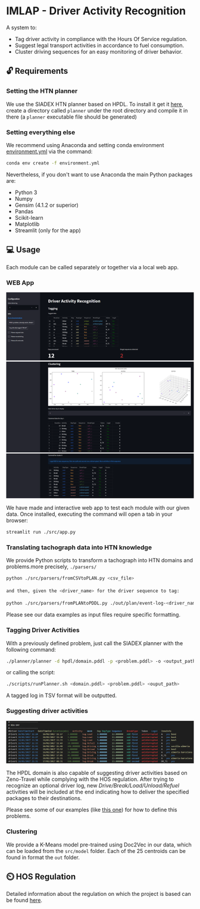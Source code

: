 # IMLAP - Driver Activity Recognition

A system to:

- Tag driver activity in compliance with the Hours Of Service regulation.
- Suggest legal transport activities in accordance to fuel consumption.
- Cluster driving sequences for an easy monitoring of driver behavior.

## :unlock: Requirements

### Setting the HTN planner

We use the SIADEX HTN planner based on HPDL. To install it get it [here](https://github.com/IgnacioVellido/VGDL-to-HTN-Parser/tree/master/planners/Siadex), create a directory called ``planner`` under the root directory and compile it in there (a ``planner`` executable file should be generated)

### Setting everything else

We recommend using Anaconda and setting conda environment [environment.yml](./environment.yml) via the command:

```bash
conda env create -f environment.yml
```

Nevertheless, if you don't want to use Anaconda the main Python packages are:

- Python 3
- Numpy
- Gensim (4.1.2 or superior)
- Pandas
- Scikit-learn
- Matplotlib
- Streamlit (only for the app)

## :computer: Usage

Each module can be called separately or together via a local web app.

### WEB App

![App](./doc/app_example1.png)
![App](./doc/app_example2.png)
![App](./doc/app_example3.png)

We have made and interactive web app to test each module with our given data.
Once installed, executing the command will open a tab in your browser:

```bash
streamlit run ./src/app.py
```

### Translating tachograph data into HTN knowledge

We provide Python scripts to transform a tachograph into HTN domains and problems.more precisely, ``./parsers/``

```bash
python ./src/parsers/fromCSVtoPLAN.py <csv_file>

and then, given the <driver_name> for the driver sequence to tag:

python ./src/parsers/fromPLANtoPDDL.py ./out/plan/event-log-<driver_name>.plan
```

Please see our data examples as input files require specific formatting.

### Tagging Driver Activities

With a previously defined problem, just call the SIADEX planner with the following command:

```bash
./planner/planner -d hpdl/domain.pddl -p <problem.pddl> -o <output_path>
```

or calling the script:

```bash
./scripts/runPlanner.sh <domain.pddl> <problem.pddl> <ouput_path>
```

A tagged log in TSV format will be outputted.

### Suggesting driver activities

![Zeno](./doc/zeno_example.png)

The HPDL domain is also capable of suggesting driver activities based on Zeno-Travel while complying with the HOS regulation. After trying to recognize an optional driver log, new _Drive/Break/Load/Unload/Refuel_ activities will be included at the end indicating how to deliver the specified packages to their destinations.

Please see some of our examples (like [this one](https://github.com/IgnacioVellido/IMLAP-Driver-Activity-Recognition/blob/main/hpdl/problem-driver1.pddl#L1281)) for how to define this problems.

### Clustering

We provide a K-Means model pre-trained using Doc2Vec in our data, which can be loaded from the ``src/model`` folder.
Each of the 25 centroids can be found in format the ``out`` folder.

## ⏲️ HOS Regulation

Detailed information about the regulation on which the project is based can be found [here](doc/HOS_regulation.md).